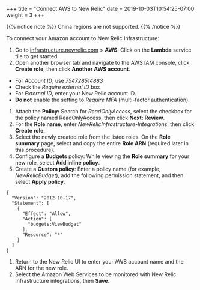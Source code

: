 +++
title = "Connect AWS to New Relic"
date = 2019-10-03T10:54:25-07:00
weight = 3
+++

{{% notice note %}}
China regions are not supported.
{{% /notice %}}

To connect your Amazon account to New Relic Infrastructure:

1. Go to [infrastructure.newrelic.com](https://infrastructure.newrelic.com)  > **AWS**. Click on the **Lambda** service tile to get started.
1. Open another browser tab and navigate to the AWS IAM console, click **Create role**, then click **Another AWS account**.
 * For *Account ID*, use *754728514883*
 * Check the *Require external ID* box
 * For *External ID*, enter your New Relic account ID.
 * **Do not** enable the setting to *Require MFA* (multi-factor authentication).
1. Attach the **Policy:** Search for *ReadOnlyAccess*, select the checkbox for the policy named ReadOnlyAccess, then click **Next: Review**. 
1. For the **Role name**, enter *NewRelicInfrastructure-Integrations*, then click **Create role**.
1. Select the newly created role from the listed roles. On the **Role summary** page, select and copy the entire **Role ARN** (required later in this procedure).
1. Configure a **Budgets** policy: While viewing the **Role summary** for your new role, select  **Add inline policy**.
1. Create a **Custom policy**: Enter a policy name (for example, *NewRelicBudget*), add the following permission statement, and then select **Apply policy**.
```
{
  "Version": "2012-10-17",
  "Statement": [
    {
      "Effect": "Allow",
      "Action": [
        "budgets:ViewBudget"
      ],
      "Resource": "*"
    }
  ]
}
```
1. Return to the New Relic UI to enter your AWS account name and the ARN for the new role.
1. Select the Amazon Web Services to be monitored with New Relic Infrastructure integrations, then **Save**.
